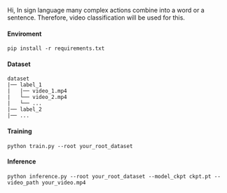 Hi, In sign language many complex actions combine into a word or a sentence.
Therefore, video classification will be used for this.
#### Enviroment
```
pip install -r requirements.txt
```
#### Dataset
```
dataset
|── label_1
|   |── video_1.mp4
|   └── video_2.mp4
|   └── ...
|── label_2
|── ...
```
#### Training
```
python train.py --root your_root_dataset
```
#### Inference
```
python inference.py --root your_root_dataset --model_ckpt ckpt.pt --video_path your_video.mp4
```
